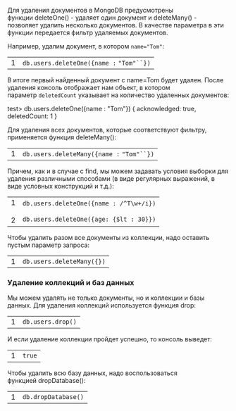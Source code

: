 Для удаления документов в MongoDB предусмотрены функции deleteOne() - удаляет один документ и deleteMany() - позволяет удалить несколько документов. В качестве параметра в эти функции передается фильтр удаляемых документов.

Например, удалим документ, в котором `name="Tom"`:

|   |   |
|---|---|
|1|`db.users.deleteOne({name :` `"Tom"``})`|

В итоге первый найденный документ с name=Tom будет удален. После удаления консоль отображает нам объект, в котором параметр `deletedCount` указывает на количество удаленных документов:

test> db.users.deleteOne({name : "Tom"})
{ acknowledged: true, deletedCount: 1 }

Для удаления всех документов, которые соответствуют фильтру, применяется функция deleteMany():

|   |   |
|---|---|
|1|`db.users.deleteMany({name :` `"Tom"``})`|

Причем, как и в случае с find, мы можем задавать условия выборки для удаления различными способами (в виде регулярных выражений, в виде условных конструкций и т.д.):

|   |   |
|---|---|
|1<br><br>2|`db.users.deleteOne({name : /^T\w+/i})`<br><br>`db.users.deleteOne({age: {$lt : 30}})`|

Чтобы удалить разом все документы из коллекции, надо оставить пустым параметр запроса:

|   |   |
|---|---|
|1|`db.users.deleteMany({})`|

### Удаление коллекций и баз данных

Мы можем удалять не только документы, но и коллекции и базы данных. Для удаления коллекций используется функция drop:

|   |   |
|---|---|
|1|`db.users.drop()`|

И если удаление коллекции пройдет успешно, то консоль выведет:

|   |   |
|---|---|
|1|`true`|

Чтобы удалить всю базу данных, надо воспользоваться функцией dropDatabase():

|   |   |
|---|---|
|1|`db.dropDatabase()`|